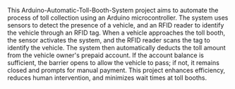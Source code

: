 This Arduino-Automatic-Toll-Booth-System project aims to automate the process of toll collection using an Arduino microcontroller. The system uses sensors to detect the presence of a vehicle, and an RFID reader to identify the vehicle through an RFID tag. When a vehicle approaches the toll booth, the sensor activates the system, and the RFID reader scans the tag to identify the vehicle. The system then automatically deducts the toll amount from the vehicle owner's prepaid account. If the account balance is sufficient, the barrier opens to allow the vehicle to pass; if not, it remains closed and prompts for manual payment. This project enhances efficiency, reduces human intervention, and minimizes wait times at toll booths.
